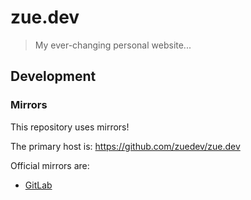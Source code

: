 # zue.dev

> My ever-changing personal website...

## Development

### Mirrors

This repository uses mirrors!

The primary host is: https://github.com/zuedev/zue.dev

Official mirrors are:

- [GitLab](https://gitlab.com/zuedev/zue.dev)
